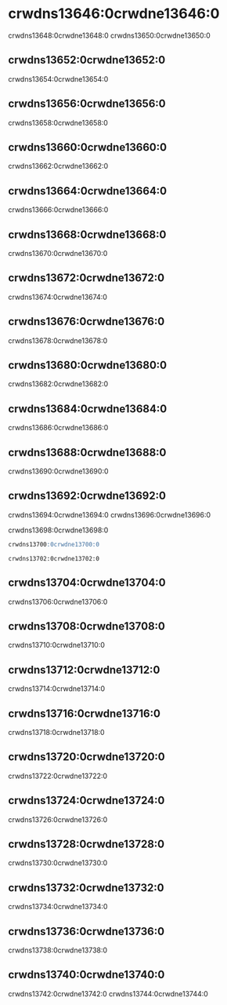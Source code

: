 # crwdns13646:0crwdne13646:0

crwdns13648:0crwdne13648:0 crwdns13650:0crwdne13650:0

## crwdns13652:0crwdne13652:0

crwdns13654:0crwdne13654:0

## crwdns13656:0crwdne13656:0

crwdns13658:0crwdne13658:0

## crwdns13660:0crwdne13660:0

crwdns13662:0crwdne13662:0

## crwdns13664:0crwdne13664:0

crwdns13666:0crwdne13666:0

## crwdns13668:0crwdne13668:0

crwdns13670:0crwdne13670:0

## crwdns13672:0crwdne13672:0

crwdns13674:0crwdne13674:0

## crwdns13676:0crwdne13676:0

crwdns13678:0crwdne13678:0

## crwdns13680:0crwdne13680:0

crwdns13682:0crwdne13682:0

## crwdns13684:0crwdne13684:0

crwdns13686:0crwdne13686:0

## crwdns13688:0crwdne13688:0

crwdns13690:0crwdne13690:0

## crwdns13692:0crwdne13692:0

crwdns13694:0crwdne13694:0<g> crwdns13696:0crwdne13696:0

crwdns13698:0crwdne13698:0

```sql
crwdns13700:0crwdne13700:0
```

```text
crwdns13702:0crwdne13702:0
```

## crwdns13704:0crwdne13704:0

crwdns13706:0crwdne13706:0

## crwdns13708:0crwdne13708:0

crwdns13710:0crwdne13710:0

## crwdns13712:0crwdne13712:0

crwdns13714:0crwdne13714:0

## crwdns13716:0crwdne13716:0

crwdns13718:0crwdne13718:0

## crwdns13720:0crwdne13720:0

crwdns13722:0crwdne13722:0

## crwdns13724:0crwdne13724:0

crwdns13726:0crwdne13726:0

## crwdns13728:0crwdne13728:0

crwdns13730:0crwdne13730:0

## crwdns13732:0crwdne13732:0

crwdns13734:0crwdne13734:0

## crwdns13736:0crwdne13736:0

crwdns13738:0crwdne13738:0

## crwdns13740:0crwdne13740:0

crwdns13742:0crwdne13742:0 crwdns13744:0crwdne13744:0